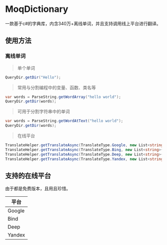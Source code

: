 # MoqDictionary

一款基于c#的字典库，内含340万+离线单词，并且支持调用线上平台进行翻译。

## 使用方法

### 离线单词

> 单个单词

```cs
QueryDir.getDir("Hello");
```

> 常用与分割编程中的变量、函数、类名等

```cs
var words = ParseString.getWordArray("hello world");
QueryDir.getDir(words);
```

> 可用于分割字符串中的单词

```cs
var words = ParseString.getWordAtText("hello world");
QueryDir.getDir(words);
```

> 在线平台

```cs
TranslateHelper.getTranslateAsync(TranslateType.Google, new List<string>{ "hello word" });
TranslateHelper.getTranslateAsync(TranslateType.Bing, new List<string>{ "hello word" });
TranslateHelper.getTranslateAsync(TranslateType.Deep, new List<string>{ "hello word" });
TranslateHelper.getTranslateAsync(TranslateType.Yandex, new List<string>{ "hello word" });
```

## 支持的在线平台

由于都是免费版本，且用且珍惜。

| 平台 |
| --- |
| Google |
| Bind |
| Deep |
| Yandex |
